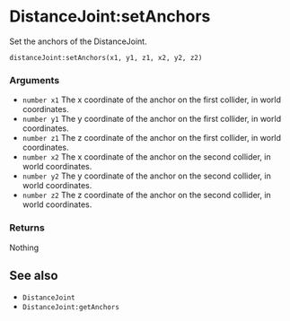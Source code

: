 <!--
category: reference
-->

DistanceJoint:setAnchors
===

Set the anchors of the DistanceJoint.

    distanceJoint:setAnchors(x1, y1, z1, x2, y2, z2)

### Arguments

- `number x1` The x coordinate of the anchor on the first collider, in world coordinates.
- `number y1` The y coordinate of the anchor on the first collider, in world coordinates.
- `number z1` The z coordinate of the anchor on the first collider, in world coordinates.
- `number x2` The x coordinate of the anchor on the second collider, in world coordinates.
- `number y2` The y coordinate of the anchor on the second collider, in world coordinates.
- `number z2` The z coordinate of the anchor on the second collider, in world coordinates.

### Returns

Nothing

See also
---

- `DistanceJoint`
- `DistanceJoint:getAnchors`
